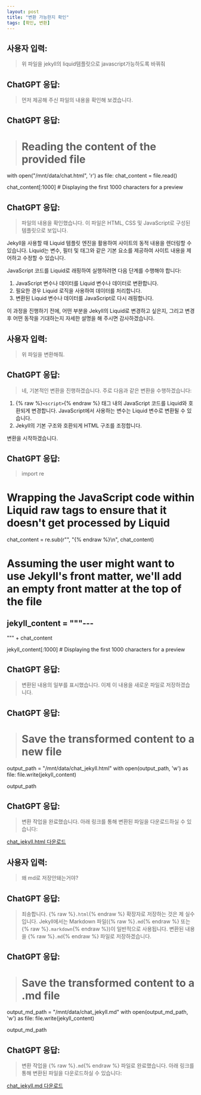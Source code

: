 ```yaml
---
layout: post
title: "변환 가능한지 확인"
tags: [확인, 변환]
---
```


## 사용자 입력:
> 위 파일을 jekyll의 liquid템플릿으로 javascript가능하도록 바꿔줘

## ChatGPT 응답:
> 먼저 제공해 주신 파일의 내용을 확인해 보겠습니다.

## ChatGPT 응답:
> # Reading the content of the provided file
with open("/mnt/data/chat.html", 'r') as file:
    chat_content = file.read()

chat_content[:1000]  # Displaying the first 1000 characters for a preview

## ChatGPT 응답:
> 파일의 내용을 확인했습니다. 이 파일은 HTML, CSS 및 JavaScript로 구성된 템플릿으로 보입니다.

Jekyll을 사용할 때 Liquid 템플릿 엔진을 활용하여 사이트의 동적 내용을 렌더링할 수 있습니다. Liquid는 변수, 필터 및 태그와 같은 기본 요소를 제공하여 사이트 내용을 제어하고 수정할 수 있습니다.

JavaScript 코드를 Liquid로 래핑하여 실행하려면 다음 단계를 수행해야 합니다:

1. JavaScript 변수나 데이터를 Liquid 변수나 데이터로 변환합니다.
2. 필요한 경우 Liquid 로직을 사용하여 데이터를 처리합니다.
3. 변환된 Liquid 변수나 데이터를 JavaScript로 다시 래핑합니다.

이 과정을 진행하기 전에, 어떤 부분을 Jekyll의 Liquid로 변경하고 싶은지, 그리고 변경 후 어떤 동작을 기대하는지 자세한 설명을 해 주시면 감사하겠습니다.

## 사용자 입력:
> 위 파일을 변환해줘.

## ChatGPT 응답:
> 네, 기본적인 변환을 진행하겠습니다. 주로 다음과 같은 변환을 수행하겠습니다:

1. {% raw %}`<script>`{% endraw %} 태그 내의 JavaScript 코드를 Liquid와 호환되게 변경합니다. JavaScript에서 사용하는 변수는 Liquid 변수로 변환될 수 있습니다.
2. Jekyll의 기본 구조와 호환되게 HTML 구조를 조정합니다.

변환을 시작하겠습니다.

## ChatGPT 응답:
> import re

# Wrapping the JavaScript code within Liquid raw tags to ensure that it doesn't get processed by Liquid
chat_content = re.sub(r"<script>", "<script>\n{% raw %}", chat_content)
chat_content = re.sub(r"</script>", "{% endraw %}\n</script>", chat_content)

# Assuming the user might want to use Jekyll's front matter, we'll add an empty front matter at the top of the file
jekyll_content = """---
---
""" + chat_content

jekyll_content[:1000]  # Displaying the first 1000 characters for a preview

## ChatGPT 응답:
> 변환된 내용의 일부를 표시했습니다. 이제 이 내용을 새로운 파일로 저장하겠습니다.

## ChatGPT 응답:
> # Save the transformed content to a new file
output_path = "/mnt/data/chat_jekyll.html"
with open(output_path, 'w') as file:
    file.write(jekyll_content)

output_path

## ChatGPT 응답:
> 변환 작업을 완료했습니다. 아래 링크를 통해 변환된 파일을 다운로드하실 수 있습니다:

[chat_jekyll.html 다운로드](sandbox:/mnt/data/chat_jekyll.html)

## 사용자 입력:
> 왜  md로 저장안돼는거야?

## ChatGPT 응답:
> 죄송합니다. {% raw %}`.html`{% endraw %} 확장자로 저장하는 것은 제 실수입니다. Jekyll에서는 Markdown 파일({% raw %}`.md`{% endraw %} 또는 {% raw %}`.markdown`{% endraw %})이 일반적으로 사용됩니다. 변환된 내용을 {% raw %}`.md`{% endraw %} 파일로 저장하겠습니다.

## ChatGPT 응답:
> # Save the transformed content to a .md file
output_md_path = "/mnt/data/chat_jekyll.md"
with open(output_md_path, 'w') as file:
    file.write(jekyll_content)

output_md_path

## ChatGPT 응답:
> 변환 작업을 {% raw %}`.md`{% endraw %} 파일로 완료했습니다. 아래 링크를 통해 변환된 파일을 다운로드하실 수 있습니다:

[chat_jekyll.md 다운로드](sandbox:/mnt/data/chat_jekyll.md)

